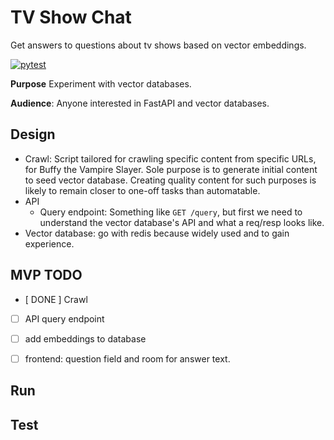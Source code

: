 # TV Show Chat
Get answers to questions about tv shows based on vector embeddings.

[![pytest](https://github.com/pieteradejong/tvshowchat/actions/workflows/ci.yml/badge.svg?branch=main)](https://github.com/pieteradejong/tvshowchat/actions/workflows/ci.yml)

**Purpose**
Experiment with vector databases.

**Audience**:
Anyone interested in FastAPI and vector databases.


## Design
* Crawl: Script tailored for crawling specific content from specific URLs, for
Buffy the Vampire Slayer. Sole purpose is to generate initial content to 
seed vector database. Creating quality content for such purposes is likely
to remain closer to one-off tasks than automatable.
* API
  * Query endpoint: Something like `GET /query`, but first we need to understand the vector database's API and what a req/resp looks like.
* Vector database: go with redis because widely used and to gain experience.


## MVP TODO 
* [ DONE ] Crawl 
* [ ] API query endpoint
* [ ] add embeddings to database
* [ ] frontend: question field and room for answer text.


## Run


## Test




